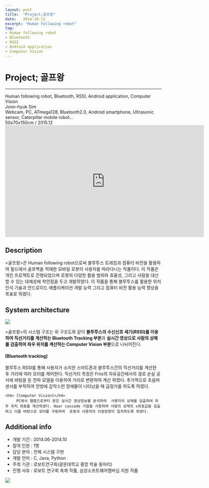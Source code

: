 ```yaml
---
layout: post
title:  "Project;골프왕"
date:   2014-10-12
excerpt: "Human following robot"
tag:
- Human following robot
- Bluetooth
- RSSI
- Android application
- Computer Vision
---
```

# Project; 골프왕
<hr />
Human following robot, Bluetooth, RSSI, Android application, Computer Vision<br />
Joon-hyuk Sim<br />
Webcam, PC, ATmega128, Bluetooth2.0, Android smartphone, Ultrasonic sensor, Caterpillar mobile robot...<br />
50x70x150cm / 2015.12<br />

<iframe width="640" height="360" src="https://www.youtube-nocookie.com/embed/ZxeV8z4CaIA?controls=0&amp;showinfo=0" frameborder="0" allowfullscreen></iframe>

<h2> Description</h2>
 <골프왕>은 Human following robot으로써 블루투스 트래킹과 컴퓨터 비전을 활용하여 필드에서 골프백을 적재한 모바일 로봇이 사용자를 따라다니는 작품이다. 이 작품은 개인 프로젝트로 진행되었으며 로봇의 다양한 활용 범위와 효율성, 그리고 사람을 대신할 수 있는 대체성에 착안점을 두고 개발하였다. 이 작품을 통해 블루투스를 활용한 위치 인식 기술과 안드로이드 애플리케이션 개발 능력 그리고 컴퓨터 비전 활용 능력 향상을 목표로 하였다.

<h2> System architecture</h2>

<a href="{{ site.url }}/images/golfwang_sys.png"><img src="{{ site.url }}/images/golfwang_sys.png"></a> 

<골프왕>의 시스템 구조는 위 구조도와 같이 <b>블루투스의 수신신호 세기(RSSI)를 이용하여 직선거리를 계산하는 Bluetooth Tracking 부분</b>과 <b>실시간 영상으로 사람의 상체를 검출하여 좌우 위치를 계산하는 Computer Vision 부분</b>으로 나뉘어진다.
 	<h4> [Bluetooth tracking]</h4>
 		 블루투스 RSSI를 통해 사용자가 소지한 스마트폰과 블루투스간의 직선거리를 계산한 후 거리에 따라 모터를 제어한다. 직선거리 측정은 Friis의 자유공간에서의 경로 손실 공식에 바탕을 둔 전파 모델을 이용하여 거리로 변환하여 계산 하였다. 추가적으로 초음파 센서를 부착하여 전방에 갑작스런 장애물이 나타났을 때 급정거를 하도록 하였다.

	<h4> [Computer Vision]</h4>
		 PC에서 웹캠으로부터 받은 실시간 영상정보를 분석하여  사용자의 상체를 검출하여 좌우 위치 좌표를 계산하였다. Haar cascade 기법을 사용하여 사람의 상체의 x좌표값을 검출하고 이를 바탕으로 모터를 구동하여  로봇과 사용자의 이동방향이 일치하도록 하였다.



<h2> Additional info</h2>
<ul>
	<li>개발 기간		:     2014.06-2014.10</li>
	<li>참여 인원		:     1명</li>
	<li>담당 분야		:     전체 시스템 구현</li>
	<li>개발 언어		:     C, Java, Python</li>
	<li>주최 기관		:     로보트연구회(광운대학교 중앙 학술 동아리)</li>
	<li>진행 사유		:     로보트 연구회 축제 작품, 삼성소프트웨어멤버십 지원 작품</li>
</ul>

<a href="{{ site.url }}/images/golfwang.jpg"><img src="{{ site.url }}/images/golfwang.jpg"></a> 